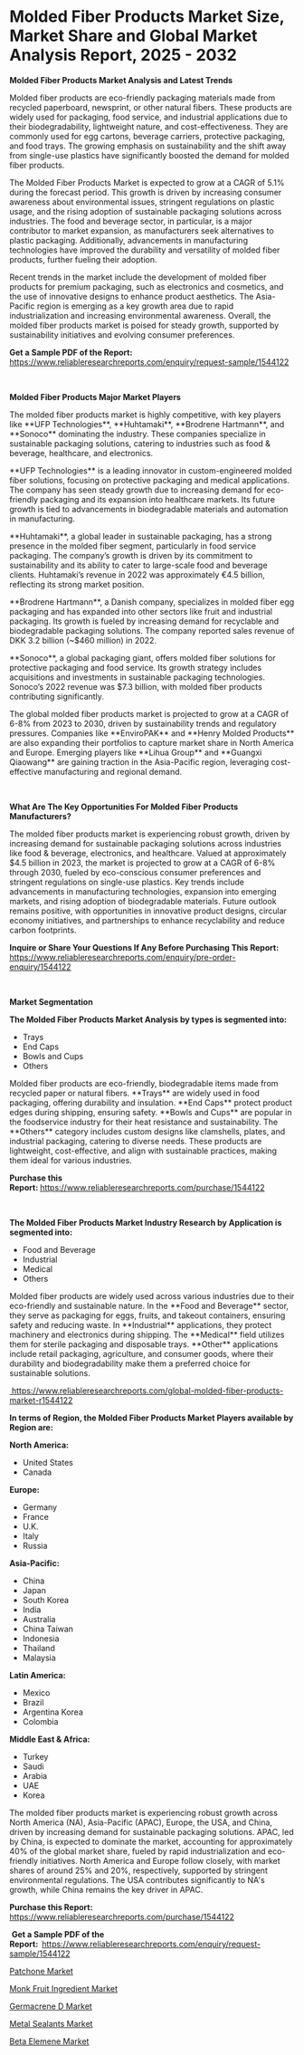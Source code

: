 <p><h1>Molded Fiber Products Market Size, Market Share and Global Market Analysis Report, 2025 - 2032</h1></p><p><strong>Molded Fiber Products Market Analysis and Latest Trends</strong></p>
<p><p>Molded fiber products are eco-friendly packaging materials made from recycled paperboard, newsprint, or other natural fibers. These products are widely used for packaging, food service, and industrial applications due to their biodegradability, lightweight nature, and cost-effectiveness. They are commonly used for egg cartons, beverage carriers, protective packaging, and food trays. The growing emphasis on sustainability and the shift away from single-use plastics have significantly boosted the demand for molded fiber products.</p><p>The Molded Fiber Products Market is expected to grow at a CAGR of 5.1% during the forecast period. This growth is driven by increasing consumer awareness about environmental issues, stringent regulations on plastic usage, and the rising adoption of sustainable packaging solutions across industries. The food and beverage sector, in particular, is a major contributor to market expansion, as manufacturers seek alternatives to plastic packaging. Additionally, advancements in manufacturing technologies have improved the durability and versatility of molded fiber products, further fueling their adoption.</p><p>Recent trends in the market include the development of molded fiber products for premium packaging, such as electronics and cosmetics, and the use of innovative designs to enhance product aesthetics. The Asia-Pacific region is emerging as a key growth area due to rapid industrialization and increasing environmental awareness. Overall, the molded fiber products market is poised for steady growth, supported by sustainability initiatives and evolving consumer preferences.</p></p>
<p><strong>Get a Sample PDF of the Report:&nbsp;</strong> <a href="https://www.reliableresearchreports.com/enquiry/request-sample/1544122?utm_campaign=40&utm_medium=2&utm_source=Github&utm_content=ia&utm_term=26012025&utm_id=molded-fiber-products">https://www.reliableresearchreports.com/enquiry/request-sample/1544122</a></p>
<p>&nbsp;</p>
<p><strong>Molded Fiber Products Major Market Players</strong></p>
<p><p>The molded fiber products market is highly competitive, with key players like **UFP Technologies**, **Huhtamaki**, **Brodrene Hartmann**, and **Sonoco** dominating the industry. These companies specialize in sustainable packaging solutions, catering to industries such as food & beverage, healthcare, and electronics.</p><p>**UFP Technologies** is a leading innovator in custom-engineered molded fiber solutions, focusing on protective packaging and medical applications. The company has seen steady growth due to increasing demand for eco-friendly packaging and its expansion into healthcare markets. Its future growth is tied to advancements in biodegradable materials and automation in manufacturing.</p><p>**Huhtamaki**, a global leader in sustainable packaging, has a strong presence in the molded fiber segment, particularly in food service packaging. The company’s growth is driven by its commitment to sustainability and its ability to cater to large-scale food and beverage clients. Huhtamaki’s revenue in 2022 was approximately €4.5 billion, reflecting its strong market position.</p><p>**Brodrene Hartmann**, a Danish company, specializes in molded fiber egg packaging and has expanded into other sectors like fruit and industrial packaging. Its growth is fueled by increasing demand for recyclable and biodegradable packaging solutions. The company reported sales revenue of DKK 3.2 billion (~$460 million) in 2022.</p><p>**Sonoco**, a global packaging giant, offers molded fiber solutions for protective packaging and food service. Its growth strategy includes acquisitions and investments in sustainable packaging technologies. Sonoco’s 2022 revenue was $7.3 billion, with molded fiber products contributing significantly.</p><p>The global molded fiber products market is projected to grow at a CAGR of 6-8% from 2023 to 2030, driven by sustainability trends and regulatory pressures. Companies like **EnviroPAK** and **Henry Molded Products** are also expanding their portfolios to capture market share in North America and Europe. Emerging players like **Lihua Group** and **Guangxi Qiaowang** are gaining traction in the Asia-Pacific region, leveraging cost-effective manufacturing and regional demand.</p></p>
<p>&nbsp;</p>
<p><strong>What Are The Key Opportunities For Molded Fiber Products Manufacturers?</strong></p>
<p><p>The molded fiber products market is experiencing robust growth, driven by increasing demand for sustainable packaging solutions across industries like food & beverage, electronics, and healthcare. Valued at approximately $4.5 billion in 2023, the market is projected to grow at a CAGR of 6-8% through 2030, fueled by eco-conscious consumer preferences and stringent regulations on single-use plastics. Key trends include advancements in manufacturing technologies, expansion into emerging markets, and rising adoption of biodegradable materials. Future outlook remains positive, with opportunities in innovative product designs, circular economy initiatives, and partnerships to enhance recyclability and reduce carbon footprints.</p></p>
<p><strong>Inquire or Share Your Questions If Any Before Purchasing This Report:</strong> <a href="https://www.reliableresearchreports.com/enquiry/pre-order-enquiry/1544122?utm_campaign=40&utm_medium=2&utm_source=Github&utm_content=ia&utm_term=26012025&utm_id=molded-fiber-products">https://www.reliableresearchreports.com/enquiry/pre-order-enquiry/1544122</a></p>
<p>&nbsp;</p>
<p><strong>Market Segmentation</strong></p>
<p><strong>The Molded Fiber Products Market Analysis by types is segmented into:</strong></p>
<p><ul><li>Trays</li><li>End Caps</li><li>Bowls and Cups</li><li>Others</li></ul></p>
<p><p>Molded fiber products are eco-friendly, biodegradable items made from recycled paper or natural fibers. **Trays** are widely used in food packaging, offering durability and insulation. **End Caps** protect product edges during shipping, ensuring safety. **Bowls and Cups** are popular in the foodservice industry for their heat resistance and sustainability. The **Others** category includes custom designs like clamshells, plates, and industrial packaging, catering to diverse needs. These products are lightweight, cost-effective, and align with sustainable practices, making them ideal for various industries.</p></p>
<p><strong>Purchase this Report:&nbsp;</strong><a href="https://www.reliableresearchreports.com/purchase/1544122?utm_campaign=40&utm_medium=2&utm_source=Github&utm_content=ia&utm_term=26012025&utm_id=molded-fiber-products">https://www.reliableresearchreports.com/purchase/1544122</a></p>
<p>&nbsp;</p>
<p><strong>The Molded Fiber Products Market Industry Research by Application is segmented into:</strong></p>
<p><ul><li>Food and Beverage</li><li>Industrial</li><li>Medical</li><li>Others</li></ul></p>
<p><p>Molded fiber products are widely used across various industries due to their eco-friendly and sustainable nature. In the **Food and Beverage** sector, they serve as packaging for eggs, fruits, and takeout containers, ensuring safety and reducing waste. In **Industrial** applications, they protect machinery and electronics during shipping. The **Medical** field utilizes them for sterile packaging and disposable trays. **Other** applications include retail packaging, agriculture, and consumer goods, where their durability and biodegradability make them a preferred choice for sustainable solutions.</p></p>
<p><a href="https://www.reliableresearchreports.com/global-molded-fiber-products-market-r1544122?utm_campaign=40&utm_medium=2&utm_source=Github&utm_content=ia&utm_term=26012025&utm_id=molded-fiber-products">&nbsp;https://www.reliableresearchreports.com/global-molded-fiber-products-market-r1544122</a></p>
<p><strong>In terms of Region, the Molded Fiber Products Market Players available by Region are:</strong></p>
<p>
    <p> <strong> North America: </strong>
        <ul>
            <li>United States</li>
            <li>Canada</li>
        </ul>
        </p> 
    <p> <strong> Europe: </strong>
        <ul>
            <li>Germany</li>
            <li>France</li>
            <li>U.K.</li>
            <li>Italy</li>
            <li>Russia</li>
        </ul>
        </p> 
    <p> <strong> Asia-Pacific: </strong>
        <ul>
            <li>China</li>
            <li>Japan</li>
            <li>South Korea</li>
            <li>India</li>
            <li>Australia</li>
            <li>China Taiwan</li>
            <li>Indonesia</li>
            <li>Thailand</li>
            <li>Malaysia</li>
        </ul>
        </p> 
    <p> <strong> Latin America: </strong>
        <ul>
            <li>Mexico</li>
            <li>Brazil</li>
            <li>Argentina Korea</li>
            <li>Colombia</li>
        </ul>
        </p> 
    <p> <strong> Middle East & Africa: </strong>
        <ul>
            <li>Turkey</li>
            <li>Saudi</li>
            <li>Arabia</li>
            <li>UAE</li>
            <li>Korea</li>
        </ul>
    </p>
    </p>
<p><p>The molded fiber products market is experiencing robust growth across North America (NA), Asia-Pacific (APAC), Europe, the USA, and China, driven by increasing demand for sustainable packaging solutions. APAC, led by China, is expected to dominate the market, accounting for approximately 40% of the global market share, fueled by rapid industrialization and eco-friendly initiatives. North America and Europe follow closely, with market shares of around 25% and 20%, respectively, supported by stringent environmental regulations. The USA contributes significantly to NA's growth, while China remains the key driver in APAC.</p></p>
<p><strong>Purchase this Report: </strong><a href="https://www.reliableresearchreports.com/purchase/1544122?utm_campaign=40&utm_medium=2&utm_source=Github&utm_content=ia&utm_term=26012025&utm_id=molded-fiber-products">https://www.reliableresearchreports.com/purchase/1544122</a></p>
<p>&nbsp;<strong>Get a Sample PDF of the Report:&nbsp;&nbsp;</strong><a href="https://www.reliableresearchreports.com/enquiry/request-sample/1544122?utm_campaign=40&utm_medium=2&utm_source=Github&utm_content=ia&utm_term=26012025&utm_id=molded-fiber-products">https://www.reliableresearchreports.com/enquiry/request-sample/1544122</a></p>
<p><strong></strong></p>
<p><p><a href="https://github.com/klaassenmackenzie6/Market-Research-Report-List-1/blob/main/patchone-market.md?utm_campaign=40&utm_medium=2&utm_source=Github&utm_content=ia&utm_term=26012025&utm_id=molded-fiber-products">Patchone Market</a></p><p><a href="https://github.com/lvaill871987/Market-Research-Report-List-1/blob/main/monk-fruit-ingredient-market.md?utm_campaign=40&utm_medium=2&utm_source=Github&utm_content=ia&utm_term=26012025&utm_id=molded-fiber-products">Monk Fruit Ingredient Market</a></p><p><a href="https://github.com/ahamdyzabira4/Market-Research-Report-List-1/blob/main/germacrene-d-market.md?utm_campaign=40&utm_medium=2&utm_source=Github&utm_content=ia&utm_term=26012025&utm_id=molded-fiber-products">Germacrene D Market</a></p><p><a href="https://github.com/saroarmaicky/Market-Research-Report-List-1/blob/main/metal-sealants-market.md?utm_campaign=40&utm_medium=2&utm_source=Github&utm_content=ia&utm_term=26012025&utm_id=molded-fiber-products">Metal Sealants Market</a></p><p><a href="https://github.com/crosejeanetta00360/Market-Research-Report-List-1/blob/main/beta-elemene-market.md?utm_campaign=40&utm_medium=2&utm_source=Github&utm_content=ia&utm_term=26012025&utm_id=molded-fiber-products">Beta Elemene Market</a></p></p>